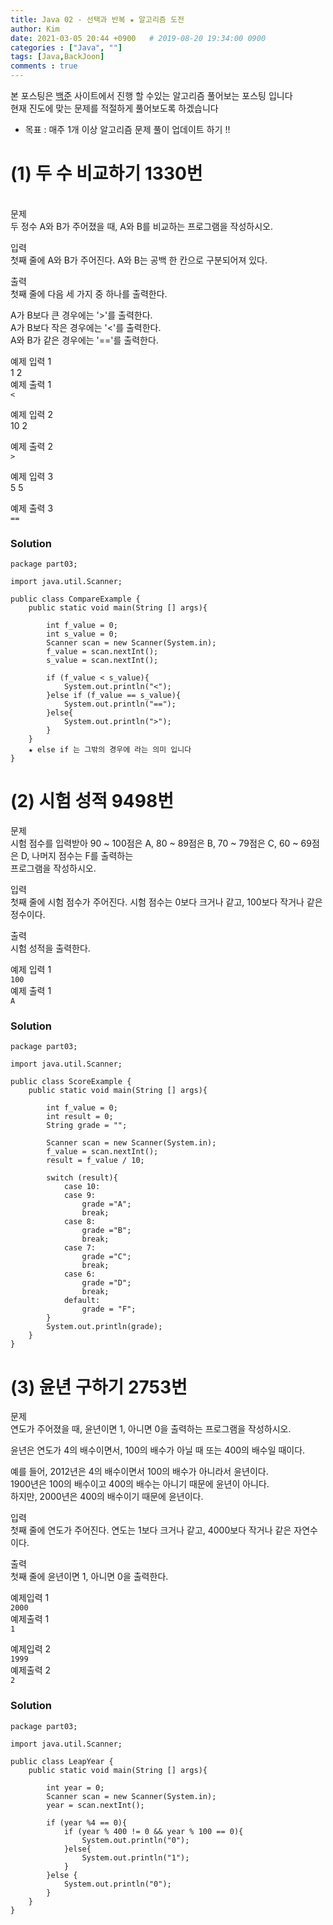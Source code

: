 ```yaml
---
title: Java 02 - 선택과 반복 ★ 알고리즘 도전
author: Kim
date: 2021-03-05 20:44 +0900   # 2019-08-20 19:34:00 0900
categories : ["Java", ""]
tags: [Java,BackJoon]
comments : true
---
```


본 포스팅은 <a href = "https://www.acmicpc.net/">백준</a> 사이트에서 진행 할 수있는 알고리즘 풀어보는 포스팅 입니다<br>
현재 진도에 맞는 문제를 적절하게 풀어보도록 하겠습니다

* 목표 : 매주 1개 이상 알고리즘 문제 풀이 업데이트 하기 !!<br>

# (1) 두 수 비교하기 1330번
<br>
문제<br>
두 정수 A와 B가 주어졌을 때, A와 B를 비교하는 프로그램을 작성하시오.<br>

입력<br>
첫째 줄에 A와 B가 주어진다. A와 B는 공백 한 칸으로 구분되어져 있다.<br>

출력<br>
첫째 줄에 다음 세 가지 중 하나를 출력한다.<br>

A가 B보다 큰 경우에는 '>'를 출력한다.<br>
A가 B보다 작은 경우에는 '<'를 출력한다.<br>
A와 B가 같은 경우에는 '=='를 출력한다.<br>

예제 입력 1  
  1 2                  
예제 출력 1 <br>
 ``< ``

예제 입력 2  
  10 2                

예제 출력 2 <br>
`` > ``
 
예제 입력 3  
  5 5           

예제 출력 3 <br>
``==``
### Solution
```
package part03;

import java.util.Scanner;

public class CompareExample {
    public static void main(String [] args){

        int f_value = 0;
        int s_value = 0;
        Scanner scan = new Scanner(System.in);
        f_value = scan.nextInt();
        s_value = scan.nextInt();

        if (f_value < s_value){
            System.out.println("<");
        }else if (f_value == s_value){
            System.out.println("==");
        }else{
            System.out.println(">");
        }
    }
    ★ else if 는 그밖의 경우에 라는 의미 입니다
}
```

# (2) 시험 성적 9498번

문제<br>
시험 점수를 입력받아 90 ~ 100점은 A, 80 ~ 89점은 B, 70 ~ 79점은 C, 60 ~ 69점은 D, 나머지 점수는 F를 출력하는<br>
프로그램을 작성하시오.

입력<br>
첫째 줄에 시험 점수가 주어진다. 시험 점수는 0보다 크거나 같고, 100보다 작거나 같은 정수이다.<br>

출력<br>
시험 성적을 출력한다.<br>

예제 입력 1 <br>
``100``<br>
예제 출력 1<br>
``A``

### Solution   

```
package part03;

import java.util.Scanner;

public class ScoreExample {
    public static void main(String [] args){

        int f_value = 0;
        int result = 0;
        String grade = "";

        Scanner scan = new Scanner(System.in);
        f_value = scan.nextInt();
        result = f_value / 10;

        switch (result){
            case 10:
            case 9:
                grade ="A";
                break;
            case 8:
                grade ="B";
                break;
            case 7:
                grade ="C";
                break;
            case 6:
                grade ="D";
                break;
            default:
                grade = "F";
        }
        System.out.println(grade);
    }
}
```

# (3) 윤년 구하기 2753번

문제<br>
연도가 주어졌을 때, 윤년이면 1, 아니면 0을 출력하는 프로그램을 작성하시오.<br>

윤년은 연도가 4의 배수이면서, 100의 배수가 아닐 때 또는 400의 배수일 때이다.<br>

예를 들어, 2012년은 4의 배수이면서 100의 배수가 아니라서 윤년이다.<br>
1900년은 100의 배수이고 400의 배수는 아니기 때문에 윤년이 아니다.<br>
하지만, 2000년은 400의 배수이기 때문에 윤년이다.<br>

입력<br>
첫째 줄에 연도가 주어진다. 연도는 1보다 크거나 같고, 4000보다 작거나 같은 자연수이다.<br>

출력<br>
첫째 줄에 윤년이면 1, 아니면 0을 출력한다.<br> 

예제입력 1<br>
``2000``<br>
예제출력 1<br>
``1``<br>

예제입력 2<br>
``1999``<br>
예제출력 2<br>
``2``

### Solution   

```
package part03;

import java.util.Scanner;

public class LeapYear {
    public static void main(String [] args){

        int year = 0;
        Scanner scan = new Scanner(System.in);
        year = scan.nextInt();

        if (year %4 == 0){
            if (year % 400 != 0 && year % 100 == 0){
                System.out.println("0");
            }else{
                System.out.println("1");
            }
        }else {
            System.out.println("0");
        }
    }
}
```

